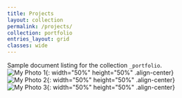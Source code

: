 ```yaml
---
title: Projects
layout: collection
permalink: /projects/
collection: portfolio
entries_layout: grid
classes: wide
---
```


Sample document listing for the collection `_portfolio`.  
![My Photo 1](/assets/images/DSCF6661.JPG){: width="50%" height="50%" .align-center}  
![My Photo 2](/assets/images/DSCF6669.JPG){: width="50%" height="50%" .align-center}  
![My Photo 3](/assets/images/DSCF7177.JPG){: width="50%" height="50%" .align-center}  